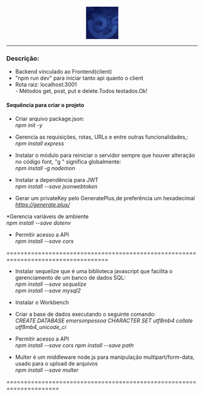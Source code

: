 <p align="center">
<img src= "./public/upload/anuncios/1619967322529_detalhes_servico.jpg" width="85" alt="icon-anchor" >
</p>
<hr>

### Descrição:
- Backend vinculado ao Frontend(client)<br>
- "npm run dev" para iniciar tanto api quanto o client<br>
- Rota raiz: localhost:3001<br>- Métodos get, post, put e delete.Todos testados.Ok!<br>

#### Sequência para criar o projeto
* Criar arquivo package.json:<br>
*npm init -y*<br>

* Gerencia as requisições, rotas, URLs e entre outras funcionalidades,:<br>
*npm install express*<br>


* Instalar o módulo para reiniciar o servidor sempre que houver alteração no código font, "g " significa globalmente:<br>
*npm install -g nodemon*<br>

* Instalar a dependência para JWT<br>
*npm install --save jsonwebtoken*

* Gerar um privateKey pelo GeneratePlus,de preferência um hexadecimal
*https://generate.plus/*

*Gerencia variáveis de ambiente<br>
*npm install --save dotenv*

* Permitir acesso a API<br>
*npm install --save cors*

===================================================================================
* Instalar sequelize que é uma biblioteca javascript que facilita o gerenciamento de um banco de dados SQL:<br>
*npm install --save sequelize*<br>
*npm install --save mysql2*
* Instalar o Workbench<br>
* Criar a base de dados executando o seguinte comando:<br>
*CREATE DATABASE emersonpessoa CHARACTER SET utf8mb4 collate utf8mb4_unicode_ci*
* Permitir acesso a API<br>
*npm install --save cors*
*npm install --save path*

* Multer é um middleware node.js para manipulação multipart/form-data, usado para o upload de arquivos<br>
*npm install --save multer*

=====================================================================



